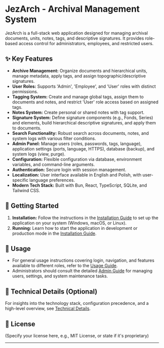 # JezArch - Archival Management System

JezArch is a full-stack web application designed for managing archival documents, units, notes, tags, and descriptive signatures. It provides role-based access control for administrators, employees, and restricted users.

## ✨ Key Features

*   **Archive Management:** Organize documents and hierarchical units, manage metadata, apply tags, and assign topographic/descriptive signatures.
*   **User Roles:** Supports 'Admin', 'Employee', and 'User' roles with distinct permissions.
*   **Tagging System:** Create and manage global tags, assign them to documents and notes, and restrict 'User' role access based on assigned tags.
*   **Notes System:** Create personal or shared notes with tag support.
*   **Signature System:** Define signature components (e.g., Fonds, Series) and elements, build hierarchical descriptive signatures, and apply them to documents.
*   **Search Functionality:** Robust search across documents, notes, and system logs with various filter conditions.
*   **Admin Panel:** Manage users (roles, passwords, tags, language), application settings (ports, language, HTTPS), database (backup), and system logs (view, purge).
*   **Configuration:** Flexible configuration via database, environment variables, and command-line arguments.
*   **Authentication:** Secure login with session management.
*   **Localization:** User interface available in English and Polish, with user-specific language preferences.
*   **Modern Tech Stack:** Built with Bun, React, TypeScript, SQLite, and Tailwind CSS.

## 🚀 Getting Started

1.  **Installation:** Follow the instructions in the [Installation Guide](doc/INSTALLATION.md) to set up the application on your system (Windows, macOS, or Linux).
2.  **Running:** Learn how to start the application in development or production mode in the [Installation Guide](doc/INSTALLATION.md#running-the-application).

## 📖 Usage

*   For general usage instructions covering login, navigation, and features available to different roles, refer to the [Usage Guide](doc/USAGE_GUIDE.md).
*   Administrators should consult the detailed [Admin Guide](doc/ADMIN_GUIDE.md) for managing users, settings, and system maintenance tasks.

## 🔧 Technical Details (Optional)

For insights into the technology stack, configuration precedence, and a high-level overview, see [Technical Details](doc/TECHNICAL_DETAILS.md).

## 📜 License

(Specify your license here, e.g., MIT License, or state if it's proprietary)

---